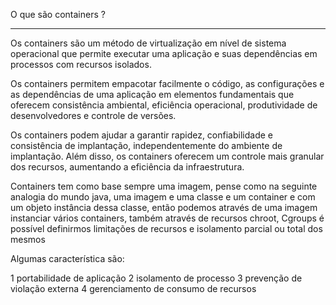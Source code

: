 O que são containers ?
 
***********************
 
Os containers são um método de virtualização em nível de sistema operacional que permite executar uma aplicação e suas dependências em processos com recursos isolados.
 
Os containers permitem empacotar facilmente o código, as configurações e as dependências de uma aplicação em elementos fundamentais que oferecem consistência ambiental, eficiência operacional, produtividade de desenvolvedores e controle de versões.
 
Os containers podem ajudar a garantir rapidez, confiabilidade e consistência de implantação, independentemente do ambiente de implantação. Além disso, os containers oferecem um controle mais granular dos recursos, aumentando a eficiência da infraestrutura.
 
Containers tem como base sempre uma imagem, pense como na seguinte analogia do mundo java, uma imagem e uma classe e um container e com um objeto instância dessa classe, então podemos através de uma imagem instanciar vários containers, também através de recursos chroot, Cgroups é possível definirmos limitações de recursos e isolamento parcial ou total dos mesmos
 
Algumas característica são:
 
   1 portabilidade de aplicação
   2 isolamento de processo
   3 prevenção de violação externa
   4 gerenciamento de consumo de recursos